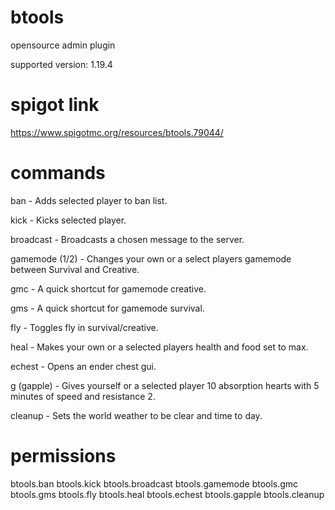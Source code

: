 # btools
opensource admin plugin

supported version: 1.19.4

# spigot link
https://www.spigotmc.org/resources/btools.79044/

# commands
ban - Adds selected player to ban list.

kick - Kicks selected player.

broadcast - Broadcasts a chosen message to the server.

gamemode (1/2) - Changes your own or a select players gamemode between Survival and Creative.

gmc - A quick shortcut for gamemode creative.

gms - A quick shortcut for gamemode survival.

fly - Toggles fly in survival/creative.

heal - Makes your own or a selected players health and food set to max.

echest - Opens an ender chest gui.

g (gapple) - Gives yourself or a selected player 10 absorption hearts with 5 minutes of speed and resistance 2.

cleanup - Sets the world weather to be clear and time to day.

# permissions
btools.ban
btools.kick
btools.broadcast
btools.gamemode
btools.gmc
btools.gms
btools.fly
btools.heal
btools.echest
btools.gapple
btools.cleanup
